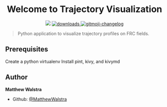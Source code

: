 <h1 align="center">Welcome to Trajectory Visualization</h1>
<p align="center">
  <img src="https://img.shields.io/npm/v/readme-md-generator.svg?orange=blue" />
  <a href="https://www.npmjs.com/package/readme-md-generator">
    <img alt="downloads" src="https://img.shields.io/npm/dm/readme-md-generator.svg?color=blue" target="_blank" />
  </a>
  <a href="https://github.com/frinyvonnick/gitmoji-changelog">
    <img src="https://img.shields.io/badge/changelog-gitmoji-brightgreen.svg" alt="gitmoji-changelog">
  </a>
</p>

> Python application to visualize trajectory profiles on FRC fields.<br /> 

## Prerequisites

Create a python virtualenv
Install pint, kivy, and kivymd

## Author

**Matthew Walstra**

- Github: [@MatthewWalstra](https://github.com/MatthewWalstra)


